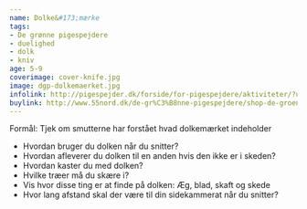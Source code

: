 ```yaml
---
name: Dolke&#173;mærke
tags:
- De grønne pigespejdere
- duelighed
- dolk
- kniv
age: 5-9
coverimage: cover-knife.jpg
image: dgp-dolkemaerket.jpg
infolink: http://pigespejder.dk/forside/for-pigespejdere/aktiviteter/?user_aktbase_pi1[search]=find%20aktiviteter&user_aktbase_pi1[actid]=304&user_aktbase_pi1[pointer]=11
buylink: http://www.55nord.dk/de-gr%C3%B8nne-pigespejdere/shop-de-groenne-pigespejdere/maerker-2/dolkemaerke-pigespejder-inkl--laedersnor
---
```

Formål: Tjek om smutterne har forstået hvad dolkemærket indeholder

- Hvordan bruger du dolken når du snitter?
- Hvordan afleverer du dolken til en anden hvis den ikke er i skeden?
- Hvordan kaster du med dolken?
- Hvilke træer må du skære i?
- Vis hvor disse ting er at finde på dolken: Æg, blad, skaft og skede
- Hvor lang afstand skal der være til din sidekammerat når du snitter?
